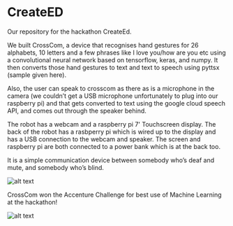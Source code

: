 # CreateED
Our repository for the hackathon CreateEd. 

We built CrossCom, a device that recognises hand gestures for 26 alphabets, 10 letters and a few phrases like I love you/how are you etc using a convolutional neural network based on tensorflow, keras, and numpy. It then converts those hand gestures to text and text to speech using pyttsx (sample given here).

Also, the user can speak to crosscom as there as is a microphone in the camera (we couldn’t get a USB microphone unfortunately to plug into our raspberry pi) and that gets converted to text using the google cloud speech API, and comes out through the speaker behind. 

The robot has a webcam and a raspberry pi 7' Touchscreen display. The back of the robot has a rasbperry pi which is wired up to the display and has a USB connection to the webcam and speaker. The screen and raspberry pi are both connected to a power bank which is at the back too. 

It is a simple communication device between somebody who’s deaf and mute, and somebody who’s blind.


![alt text](https://github.com/akshayCha/CreateED/blob/master/CrossCom(1).png)



CrossCom won the Accenture Challenge for best use of Machine Learning at the hackathon!


![alt text](https://github.com/akshayCha/CreateED/blob/master/award.png)
